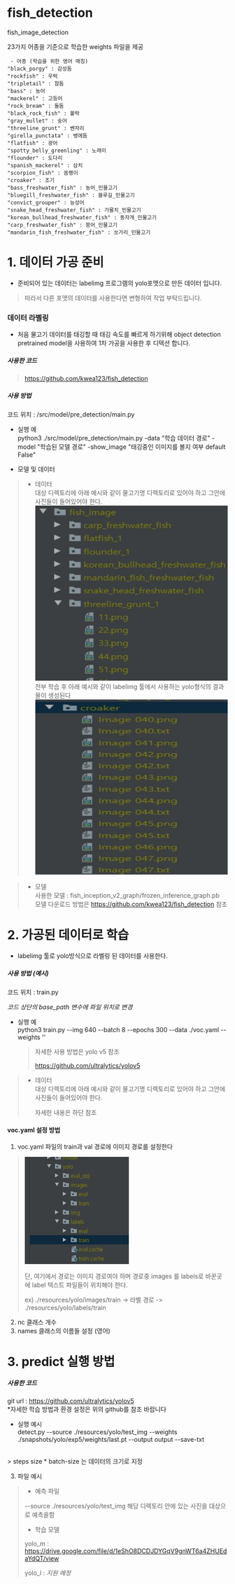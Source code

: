# fish_detection
fish_image_detection

23가지 어종을 기준으로 학습한 weights 파일을 제공 

```
 - 어종 (학습을 위한 영어 매칭)
"black_porgy" : 감성돔
"rockfish" : 우럭
"tripletail" : 참돔
"bass" : 농어
"mackerel" : 고등어
"rock_bream" : 돌돔
"black_rock_fish" : 볼락
"gray_mullet" : 숭어
"threeline_grunt" : 벤자리
"girella_punctata" : 뱅에돔
"flatfish" : 광어
"spotty_belly_greenling" : 노래미
"flounder" : 도다리
"spanish_mackerel" : 삼치
"scorpion_fish" : 쏨팽이
"croaker" : 조기
"bass_freshwater_fish" : 농어_민물고기
"bluegill_freshwater_fish" : 블루길_민물고기
"convict_grouper" : 능성어
"snake_head_freshwater_fish" : 가물치_민물고기 
"korean_bullhead_freshwater_fish" : 동자개_민물고기
"carp_freshwater_fish" : 붕어_민물고기
"mandarin_fish_freshwater_fish" : 쏘가리_민물고기
```



# 1. 데이터 가공 준비

- 준비되어 있는 데이터는 labelimg 프로그램의 yolo포맷으로 만든 데이터 입니다.  <br>

> 따라서 다른 포맷의 데이터를 사용한다면 변형하여 작업 부탁드립니다. <br>

### 데이터 라벨링 <br>

- 처음 물고기 데이터를 태깅할 때 태깅 속도를 빠르게 하기위해 object detection pretrained model을 사용하여 1차 가공을 사용한 후 디텍션 합니다. <br>

##### 사용한 코드 <br>

> https://github.com/kwea123/fish_detection <br>

##### 사용 방법 <br>

코드 위치 : /src/model/pre_detection/main.py <br>

- 실행 예 <br>
python3 ./src/model/pre_detection/main.py -data "학습 데이터 경로" -model "학습된 모델 경로" -show_image "태깅중인 이미지를 볼지 여부 default False" <br>

- 모델 및 데이터  <br>

> - 데이터 <br>
> 대상 디렉토리에 아래 예시와 같이 물고기명 디렉토리로 있어야 하고  그안에 사진들이 들어있어야 한다. <br>
<img src="./picture/data_example_1.JPG" width="500px" height="400px"></img>  <br>
> 전부 학습 후 아래 예시와 같이 labelimg 툴에서 사용하는 yolo형식의 결과물이 생성된다 <br>
<img src="./picture/data_example_2.JPG" width="500px" height="400px"></img>  <br>

> - 모델 <br>
> 사용한 모델 :  fish_inception_v2_graph/frozen_inference_graph.pb <br>
> 모델 다운로드 방법은 https://github.com/kwea123/fish_detection 참조 <br>




# 2. 가공된 데이터로 학습 

- labelimg 툴로 yolo방식으로 라벨링 된 데이터를 사용한다.

##### 사용 방법 (예시)<br>

코드 위치 : train.py <br>

*코드 상단의 base_path 변수에 파일 위치로 변경*<br>

- 실행 예 <br>
  python3  train.py  --img 640 --batch 8 --epochs 300 --data ./voc.yaml --weights ''<br>

  > 자세한 사용 방법은 yolo v5 참조 
  >
  > https://github.com/ultralytics/yolov5

> - 데이터 <br>
>   대상 디렉토리에 아래 예시와 같이 물고기명 디렉토리로 있어야 하고  그안에 사진들이 들어있어야 한다.
>
>   자세한 내용은 하단 참조



#### voc.yaml 설정 방법

1. voc.yaml 파일의 train과 val 경로에 이미지 경로를 설정한다

> ![data_example_4](.\picture\data_example_4.JPG)
>
> 단, 여기에서 경로는 이미지 경로여야 하며 경로중 images 를 labels로 바꾼곳에 label 텍스트 파일들이 위치해야 한다.
>
> ex) ./resources/yolo/images/train -> 라벨 경로 -> ./resources/yolo/labels/train

2. nc   클래스 개수
3. names 클래스의 이름들 설정 (영어)



# 3. predict 실행 방법

##### 사용한 코드 <br>

git url : https://github.com/ultralytics/yolov5 <br>
*자세한 학습 방법과 환경 설정은 위의 github를 참조 바랍니다<br>

-  실행 예시 <br>
detect.py   --source ./resources/yolo/test_img --weights ./snapshots/yolo/exp5/weights/last.pt --output output --save-txt <br>
<br>
> steps size * batch-size 는 데이터의 크기로 지정 <br>

3. 파일 예시 <br>

> - 예측 파일
>
>  --source ./resources/yolo/test_img
>   해당 디렉토리 안에 있는 사진을 대상으로 예측을함
>
> - 학습 모델
>
> yolo_m : https://drive.google.com/file/d/1eShO8DCDJDYGqV9gnWT6a4ZHUEdaYdQT/view
>
> yolo_l : *지원 예정*

 